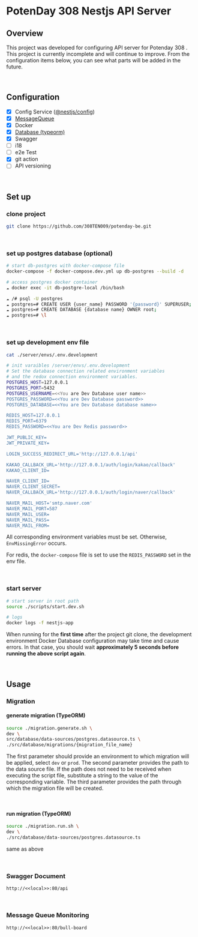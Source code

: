 # PotenDay 308 Nestjs API Server

## Overview

This project was developed for configuring API server for Potenday 308 .
This project is currently incomplete and will continue to improve.
From the configuration items below, you can see what parts will be added in the future.

<br/>

## **Configuration**

- [x] Config Service ([@nestjs/config](https://docs.nestjs.com/techniques/configuration))
- [x] [MessageQueue](https://docs.nestjs.com/techniques/queues)
- [x] Docker
- [x] [Database (typeorm)](https://docs.nestjs.com/techniques/database)
- [x] Swagger
- [ ] i18
- [ ] e2e Test
- [x] git action
- [ ] API versioning

<br/>

## Set up

### clone project

```bash
git clone https://github.com/308TEN009/potenday-be.git
```

<br/>

### set up postgres database (optional)

```bash
# start db-postgres with docker-compose file
docker-compose -f docker-compose.dev.yml up db-postgres --build -d

# access postgres docker container
☁ docker exec -it db-postgre-local /bin/bash

☁ /# psql -U postgres
☁ postgres=# CREATE USER {user_name} PASSWORD '{password}' SUPERUSER;
☁ postgres=# CREATE DATABASE {database name} OWNER root;
☁ postgres=# \l
```

<br/>

### set up development env file

```bash
cat ./server/envs/.env.development

# init varaibles /server/envs/.env.development
# Set the database connection related environment variables
# and the redox connection environment variables.
POSTGRES_HOST=127.0.0.1
POSTGRES_PORT=5432
POSTGRES_USERNAME=<<You are Dev Database user name>>
POSTGRES_PASSWORD=<<You are Dev Database password>>
POSTGRES_DATABASE=<<You are Dev Database database name>>

REDIS_HOST=127.0.0.1
REDIS_PORT=6379
REDIS_PASSWORD=<<You are Dev Redis password>>

JWT_PUBLIC_KEY=
JWT_PRIVATE_KEY=

LOGIN_SUCCESS_REDIRECT_URL='http://127.0.0.1/api'

KAKAO_CALLBACK_URL='http://127.0.0.1/auth/login/kakao/callback'
KAKAO_CLIENT_ID=

NAVER_CLIENT_ID=
NAVER_CLIENT_SECRET=
NAVER_CALLBACK_URL='http://127.0.0.1/auth/login/naver/callback'

NAVER_MAIL_HOST='smtp.naver.com'
NAVER_MAIL_PORT=587
NAVER_MAIL_USER=
NAVER_MAIL_PASS=
NAVER_MAIL_FROM=
```

All corresponding environment variables must be set. Otherwise, `EnvMissingError` occurs.

For redis, the `docker-compose` file is set to use the `REDIS_PASSWORD` set in the env file.

<br/>

### start server

```bash
# start server in root path
source ./scripts/start.dev.sh

# logs
docker logs -f nestjs-app
```

When running for the **first time** after the project git clone, the development environment Docker Database configuration may take time and cause errors. In that case, you should wait **approximately 5 seconds before running the above script again**.

<br/>

## Usage

### Migration

#### generate migration (TypeORM)

```bash
source ./migration.generate.sh \
dev \
src/database/data-sources/postgres.datasource.ts \
./src/database/migrations/{migration_file_name}
```

The first parameter should provide an environment to which migration will be applied, select `dev` or `prod`. The second parameter provides the path to the data source file. If the path does not need to be received when executing the script file, substitute a string to the value of the corresponding variable. The third parameter provides the path through which the migration file will be created.

<br/>

#### run migration (TypeORM)

```bash
source ./migration.run.sh \
dev \
./src/database/data-sources/postgres.datasource.ts
```

same as above

<br/>

### Swagger Document

```
http://<<local>>:80/api
```

<br/>

### Message Queue Monitoring

```
http://<<local>>:80/bull-board
```
